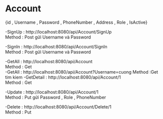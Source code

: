 # Account

{id , Username , Password , PhoneNumber , Address , Role , IsActive}

-SignUp : http://localhost:8080/api/Account/SignUp  
Method : Post gửi Username và Password

-SignIn : http://localhost:8080/api/Account/SignIn  
Method : Post gửi Username và Password

-GetAll : http://localhost:8080/api/Account  
Method : Get  
-GetAll : http://localhost:8080/api/Account?Username=cuong
Method :Get tim kiem
-GetDetail : http://localhost:8080/api/Account/1  
Method : Get

-Update : http://localhost:8080/api/Account/1  
Method : Put gửi Password , Role , PhoneNumber

-Delete : http://localhost:8080/api/Account/Delete/1  
Method : Put
